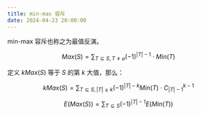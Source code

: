 ```yaml
---
title: min-max 容斥
date: 2024-04-23 20:00:00
---
```


min-max 容斥也称之为最值反演。

$$Max(S)=\sum_{T\subseteq S,T\neq \varnothing}{(-1)^{|T|-1}\cdot Min(T)}$$

定义 $kMax(S)$ 等于 $S$ 的第 $k$ 大值，那么：

$$kMax(S)=\sum_{T\subseteq S,|T|\geq k}{(-1)^{|T|-k}Min(T)\cdot C_{|T|-1}^{k-1}}$$

$$E\left(Max(S)\right)=\sum_{T\subseteq S}{(-1)^{|T|-1}{E\left(Min(T)\right)}}$$